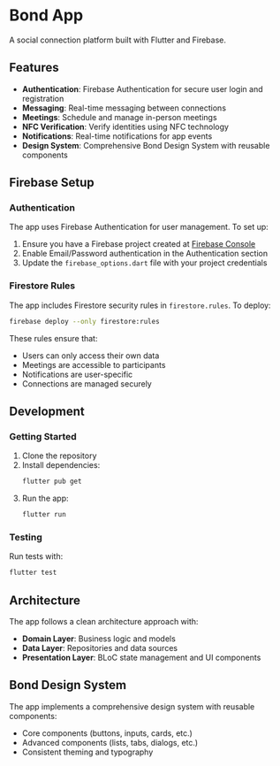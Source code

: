# Bond App

A social connection platform built with Flutter and Firebase.

## Features

- **Authentication**: Firebase Authentication for secure user login and registration
- **Messaging**: Real-time messaging between connections
- **Meetings**: Schedule and manage in-person meetings
- **NFC Verification**: Verify identities using NFC technology
- **Notifications**: Real-time notifications for app events
- **Design System**: Comprehensive Bond Design System with reusable components

## Firebase Setup

### Authentication

The app uses Firebase Authentication for user management. To set up:

1. Ensure you have a Firebase project created at [Firebase Console](https://console.firebase.google.com/)
2. Enable Email/Password authentication in the Authentication section
3. Update the `firebase_options.dart` file with your project credentials

### Firestore Rules

The app includes Firestore security rules in `firestore.rules`. To deploy:

```bash
firebase deploy --only firestore:rules
```

These rules ensure that:
- Users can only access their own data
- Meetings are accessible to participants
- Notifications are user-specific
- Connections are managed securely

## Development

### Getting Started

1. Clone the repository
2. Install dependencies:
   ```bash
   flutter pub get
   ```
3. Run the app:
   ```bash
   flutter run
   ```

### Testing

Run tests with:
```bash
flutter test
```

## Architecture

The app follows a clean architecture approach with:

- **Domain Layer**: Business logic and models
- **Data Layer**: Repositories and data sources
- **Presentation Layer**: BLoC state management and UI components

## Bond Design System

The app implements a comprehensive design system with reusable components:

- Core components (buttons, inputs, cards, etc.)
- Advanced components (lists, tabs, dialogs, etc.)
- Consistent theming and typography
